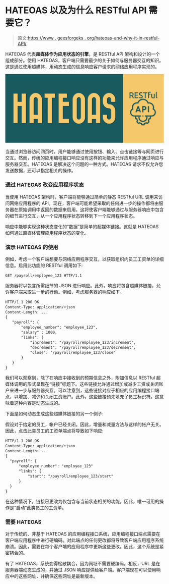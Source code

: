 # HATEOAS 以及为什么 RESTful API 需要它？

> 原文:[https://www . geesforgeks . org/hateoas-and-why-it-in-restful-API/](https://www.geeksforgeeks.org/hateoas-and-why-its-needed-in-restful-api/)

HATEOAS 代表**超媒体作为应用状态的引擎**，是 RESTful API 架构和设计的一个组成部分。使用 HATEOAS，客户端只需要最少的关于如何与服务器交互的知识。这是通过使用超媒体，用动态生成的信息响应客户请求的网络应用程序实现的。

![HATEOAS-and-Why-Its-Needed-in-RESTful-API](img/9c43c2acb691c29dfd2892a0a2b5c8cd.png)

当通过浏览器访问网页时，用户能够通过使用按钮、输入、点击链接等与网页进行交互。然而，传统的应用编程接口响应没有这样的功能来允许应用程序通过响应与服务器交互。HATEOAS 是解决这个问题的一种方式。HATEOAS 请求不仅允许您发送数据，还可以指定相关的操作。

### 通过 HATEOAS 改变应用程序状态

当使用 HATEOAS 架构时，客户端将能够通过简单的静态 RESTful URL 调用来访问网络应用程序的 API。现在，客户端可能希望采取的任何进一步的操作都将由服务器在原始调用中返回的数据来启用。这将使客户端能够通过与服务器响应中包含的细节进行交互，从一个应用程序状态转移到下一个应用程序状态。

响应中能够实现这种状态变化的“数据”是简单的超媒体链接。这就是 HATEOAS 如何通过超媒体管理应用程序状态的变化。

### 演示 HATEOAS 的使用

例如，考虑一个客户端想要与网络应用程序交互，以获取组织内员工工资单的详细信息。启用此功能的 RESTful 调用如下:

```
GET /payroll/employee_123 HTTP/1.1

```

服务器将以包含所需细节的 JSON 进行响应。此外，响应将包含超媒体链接，允许客户端采取进一步的行动。例如，考虑服务器的响应如下。

```
HTTP/1.1 200 OK
Content-Type: application/+json
Content-Length: ...
{
   "payroll": {
       "employee_number": "employee_123",
       "salary" : 1000,
       "links": {
           "increment": "/payroll/employee_123/increment",
           "decrement": "/payroll/employee_123/decrement",
           "close": "/payroll/employee_123/close"
       }
   }
}

```

我们可以观察到，除了在响应中接收到的预期信息之外，附加信息以 RESTful 超媒体调用的形式呈现在“链接”标题下。这些链接允许通过增加或减少工资或关闭账户来进一步与服务器交互。可以注意到，这些链接对应于相应的应用编程接口端点，以增加、减少和关闭工资账户。此外，这些链接预先填充了员工标识符。这意味着这种内容是动态生成的。

下面是如何动态生成这些超媒体链接的另一个例子:

假设对于给定的员工，帐户已经关闭。因此，增量和减量方法与这样的帐户无关。因此，点击此类员工的工资单端点将导致如下响应:

```
HTTP/1.1 200 OK
Content-Type: application/+json
Content-Length: ...
{
  "payroll": {
      "employee_number": "employee_123"
      "links": {
          "start": "/payroll/employee_123/start"
      }
  }
}

```

在这种情况下，链接已更改为仅包含与当前状态相关的功能。因此，唯一可用的操作是“启动”此类员工的工资单。

### 需要 HATEOAS

对于传统的、非基于 HATEOAS 的应用编程接口系统，应用编程接口端点需要在客户端应用程序中进行硬编码。对此端点的任何更改都将导致客户端应用程序系统崩溃。因此，需要在每个客户端的应用程序中更新这些更改。因此，这个系统是紧密耦合的。

有了 HATEOAS，系统变得松散耦合，因为网址不需要硬编码。相反，URL 是在服务器端动态生成的，并通过 JSON 响应提供给客户端。客户端现在可以使用响应中的这些网址，并确保这些网址是最新版本。